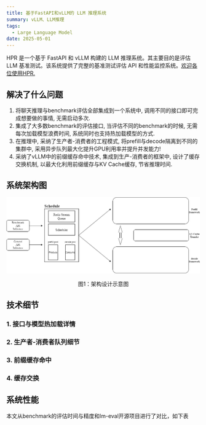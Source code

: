 ```yaml
---
title: 基于FastAPI和vLLM的 LLM 推理系统
summary: vLLM、LLM推理
tags:
  - Large Language Model
date: 2025-05-01
---
```


HPR 是一个基于 FastAPI 和 vLLM 构建的 LLM 推理系统。其主要目的是评估 LLM 基准测试。该系统提供了完整的基准测试评估 API 和性能监控系统。[欢迎各位使用HPR.](https://github.com/2Elian/HPR-VLLM/tree/v1.1-dev)

## 解决了什么问题

1. 将聊天推理与benchmark评估全部集成到一个系统中, 调用不同的接口即可完成想要做的事情, 无需启动多次. 
2. 集成了大多数benchmark的评估接口, 当评估不同的benchmark的时候, 无需每次加载模型浪费时间, 系统同时也支持热加载模型的方式.
3. 在推理中, 采纳了生产者-消费者的工程模式, 将prefill与decode隔离到不同的集群中, 采用异步队列最大化提升GPU利用率并提升并发能力!
4. 采纳了vLLM中的前缀缓存命中技术, 集成到生产-消费者的框架中, 设计了缓存交换机制, 以最大化利用前缀缓存与KV Cache缓存, 节省推理时间.

## 系统架构图

![本项目的算法架构图](./hpr-framework.drawio.png)
<center><p>图1：架构设计示意图</p></center>

## 技术细节

### 1. 接口与模型热加载详情

### 2. 生产者-消费者队列细节

### 3. 前缀缓存命中

### 4. 缓存交换

## 系统性能

本文从benchmark的评估时间与精度和lm-eval开源项目进行了对比，如下表